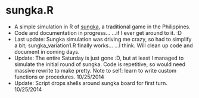 # sungka.R

* A simple simulation in R of [sungka](http://tinyurl.com/pzxej77), a traditional game in the Philippines.
* Code and documentation in progress...  ...if I ever get around to it. :D
* Last update: Sungka simulation was driving me crazy, so had to simplify a bit; sungka_variation1.R finally works... ...I think.  Will clean up code and document in coming days.
* Update: The entire Saturday is just gone :D, but at least I managed to simulate the initial round of sungka.  Code is repetitive, so would need massive rewrite to make pretty.  Note to self: learn to write custom functions or procedures. 10/25/2014
* Update: Script drops shells around sungka board for first turn.  10/25/2014
